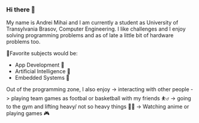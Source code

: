 ### Hi there 👋

My name is Andrei Mihai and I am currently a student as University of Transylvania Brasov, Computer Engineering.
I like challenges and I enjoy solving programming problems and as of late a little bit of hardware problems too.

:telescope:Favorite subjects would be:
  - App Development :iphone:
  - Artificial Intelligence :brain:	
  - Embedded Systems :mechanical_arm:	
  
Out of the programming zone, I also enjoy
    -> interacting with other people 
    -> playing team games as footbal or basketball with my friends :basketball_man:
    -> going to the gym and lifting heavy/ not so heavy things :weight_lifting_man:	
    -> Watching anime or playing games :video_game:	
